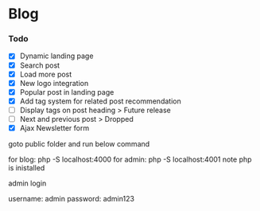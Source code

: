 # Blog

### Todo
- [x] Dynamic landing page
- [x] Search post
- [x] Load more post 
- [x] New logo integration
- [x] Popular post in landing page   
- [x] Add tag system for related post recommendation
- [ ] Display tags on post heading > Future release
- [ ] Next and previous post > Dropped 
- [x] Ajax Newsletter form 

<!-- how to run  -->
goto public folder and run below command

for blog: php -S localhost:4000
for admin: php -S localhost:4001
note php is inistalled

admin login

username: admin
password: admin123